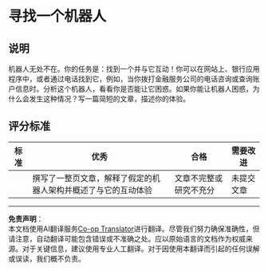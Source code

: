 <!--
CO_OP_TRANSLATOR_METADATA:
{
  "original_hash": "1d7583e8046dacbb0c056d5ba0a71b16",
  "translation_date": "2025-09-03T19:02:50+00:00",
  "source_file": "6-NLP/1-Introduction-to-NLP/assignment.md",
  "language_code": "zh"
}
-->
# 寻找一个机器人

## 说明

机器人无处不在。你的任务是：找到一个并与它互动！你可以在网站上、银行应用程序中，或者通过电话找到它，例如，当你拨打金融服务公司的电话咨询或查询账户信息时。分析这个机器人，看看你是否能让它困惑。如果你能让机器人困惑，为什么会发生这种情况？写一篇简短的文章，描述你的体验。

## 评分标准

| 标准     | 优秀                                                                                                     | 合格                                     | 需要改进             |
| -------- | -------------------------------------------------------------------------------------------------------- | ---------------------------------------- | --------------------- |
|          | 撰写了一整页文章，解释了假定的机器人架构并概述了与它的互动体验                                           | 文章不完整或研究不充分                   | 未提交文章           |

---

**免责声明**：  
本文档使用AI翻译服务[Co-op Translator](https://github.com/Azure/co-op-translator)进行翻译。尽管我们努力确保准确性，但请注意，自动翻译可能包含错误或不准确之处。应以原始语言的文档作为权威来源。对于关键信息，建议使用专业人工翻译。对于因使用本翻译而引起的任何误解或误读，我们概不负责。